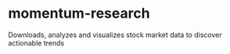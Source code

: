 # momentum-research
Downloads, analyzes and visualizes stock market data to discover actionable trends
